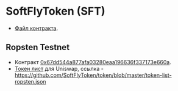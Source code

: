 # SoftFlyToken (SFT)
  - [Файл контракта](monocontracts/SoftFlyToken.sol).


## Ropsten Testnet
  - Контракт [0x67dd544a877afa03280eaa196636f337173e660a](https://ropsten.etherscan.io/address/0x67dd544a877afa03280eaa196636f337173e660a).
  - [Токен лист](token-list-ropsten.json) для Uniswap, ссылка - https://github.com/SoftFlyToken/token/blob/master/token-list-ropsten.json
